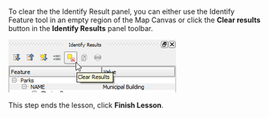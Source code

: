 To clear the the Identify Result panel, you can either use the Identify
Feature tool in an empty region of the Map Canvas or click the **Clear
results** button in the **Identify Results** panel toolbar.

![clear_identify_results.png](clear_identify_results.png)

This step ends the lesson, click **Finish Lesson**.
